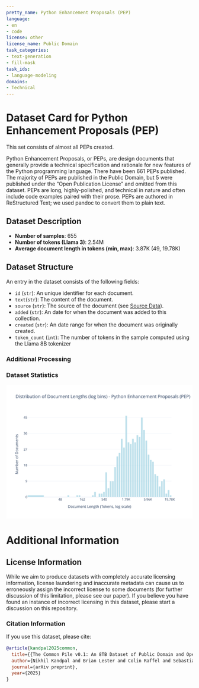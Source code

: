 ```yaml
---
pretty_name: Python Enhancement Proposals (PEP)
language:
- en
- code
license: other
license_name: Public Domain
task_categories:
- text-generation
- fill-mask
task_ids:
- language-modeling
domains:
- Technical
---
```


# Dataset Card for Python Enhancement Proposals (PEP)

<!-- START-SHORT DESCRIPTION -->
This set consists of almost all PEPs created.
<!-- END-SHORT DESCRIPTION -->

Python Enhancement Proposals, or PEPs, are design documents that generally provide a technical specification and rationale for new features of the Python programming language. There have been 661 PEPs published. The majority of PEPs are published in the Public Domain, but 5 were published under the “Open Publication License” and omitted from this dataset. PEPs are long, highly-polished, and technical in nature and often include code examples paired with their prose. PEPs are authored in ReStructured Text; we used pandoc to convert them to plain text.




## Dataset Description

<!-- START-DESC-STATS -->
- **Number of samples**: 655
- **Number of tokens (Llama 3)**: 2.54M
- **Average document length in tokens (min, max)**: 3.87K (49, 19.78K)
<!-- END-DESC-STATS -->


## Dataset Structure
An entry in the dataset consists of the following fields:

- `id` (`str`): An unique identifier for each document.
- `text`(`str`): The content of the document.
- `source` (`str`): The source of the document (see [Source Data](#source-data)).
- `added` (`str`): An date for when the document was added to this collection.
- `created` (`str`): An date range for when the document was originally created.
- `token_count` (`int`): The number of tokens in the sample computed using the Llama 8B tokenizer


### Additional Processing


### Dataset Statistics

<!-- START-DATASET PLOTS -->
<p align="center">
<img src="./images/dist_document_length.svg" width="600" style="margin-right: 10px;" />
</p>
<!-- END-DATASET PLOTS -->


# Additional Information

## License Information
While we aim to produce datasets with completely accurate licensing information, license laundering and inaccurate metadata can cause us to erroneously assign the incorrect license to some documents (for further discussion of this limitation, please see our paper). If you believe you have found an instance of incorrect licensing in this dataset, please start a discussion on this repository.

### Citation Information

If you use this dataset, please cite:
```bibtex
@article{kandpal2025common,
  title={{The Common Pile v0.1: An 8TB Dataset of Public Domain and Openly Licensed Text}},
  author={Nikhil Kandpal and Brian Lester and Colin Raffel and Sebastian Majstorovic and Stella Biderman and Baber Abbasi and Luca Soldaini and Enrico Shippole and A. Feder Cooper and Aviya Skowron and Shayne Longpre and Lintang Sutawika and Alon Albalak and Zhenlin Xu and Guilherme Penedo and Loubna Ben  and Elie Bakouch and John David  and Honglu Fan and Dashiell Stander and Guangyu Song and Aaron Gokaslan and John Kirchenbauer and Tom Goldstein and Brian R and Bhavya Kailkhura and Tyler Murray},
  journal={arXiv preprint},
  year={2025}
}
```
